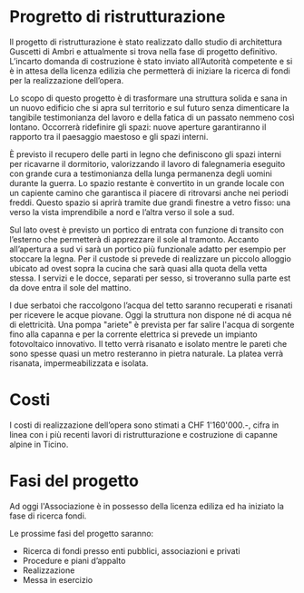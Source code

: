 

<h1>Progretto di ristrutturazione</h1>
Il progetto di ristrutturazione è stato realizzato dallo studio di architettura Guscetti di Ambri e attualmente si trova nella fase di progetto definitivo. L’incarto domanda di costruzione è stato inviato all’Autorità competente e si è in attesa della licenza edilizia che permetterà di iniziare la ricerca di fondi per la realizzazione dell’opera.

Lo scopo di questo progetto è di trasformare una struttura solida e sana in un nuovo edificio che si apra sul territorio e sul futuro senza dimenticare la tangibile testimonianza del lavoro e della fatica di un passato nemmeno così lontano. Occorrerà ridefinire gli spazi: nuove aperture garantiranno il rapporto tra il paesaggio maestoso e gli spazi interni.

È previsto il recupero delle parti in legno che definiscono gli spazi interni per ricavarne il dormitorio, valorizzando il lavoro di falegnameria eseguito con grande cura a testimonianza della lunga permanenza degli uomini durante la guerra. Lo spazio restante è convertito in un grande locale con un capiente camino che garantisca il piacere di ritrovarsi anche nei periodi freddi. Questo spazio si aprirà tramite due grandi finestre a vetro fisso: una verso la vista imprendibile a nord e l’altra verso il sole a sud.

Sul lato ovest è previsto un portico di entrata con funzione di transito con l’esterno che permetterà di apprezzare il sole al tramonto. Accanto all’apertura a sud vi sarà un portico più funzionale adatto per esempio per stoccare la legna. Per il custode si prevede di realizzare un piccolo alloggio ubicato ad ovest sopra la cucina che sarà quasi alla quota della vetta stessa. I servizi e le docce, separati per sesso, si troveranno sulla parte est da dove entra il sole del mattino.

I due serbatoi che raccolgono l’acqua del tetto saranno recuperati e risanati per ricevere le acque piovane. Oggi la struttura non dispone né di acqua né di elettricità. Una pompa "ariete" è prevista per far salire l'acqua di sorgente fino alla capanna e per la corrente elettrica si prevede un impianto fotovoltaico innovativo. Il tetto verrà risanato e isolato mentre le pareti che sono spesse quasi un metro resteranno in pietra naturale. La platea verrà risanata, impermeabilizzata e isolata.

<h1>Costi</h1>
I costi di realizzazione dell’opera sono stimati a CHF 1'160'000.-, cifra in linea con i più recenti lavori di ristrutturazione e costruzione di capanne alpine in Ticino.

<h1>Fasi del progetto</h1>
Ad oggi l'Associazione è in possesso della licenza ediliza ed ha iniziato la fase di ricerca fondi.

Le prossime fasi del progetto saranno:
- Ricerca di fondi presso enti pubblici, associazioni e privati
- Procedure e piani d’appalto
- Realizzazione
- Messa in esercizio